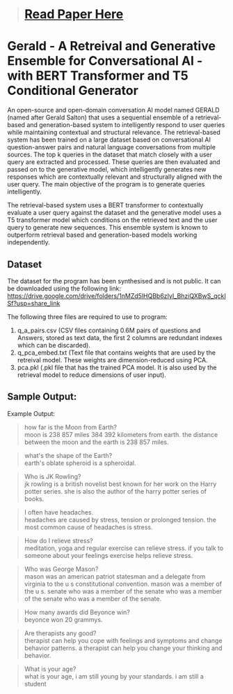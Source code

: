 > # [Read Paper Here](https://www.researchgate.net/publication/366121061_GERALD_A_Conversational_AI?_sg%5B0%5D=iPax574yiXoEvj4RvUuM-pJhZ1HkOgOsj63v45rUcLzrblohWMwyumlA815MgKZNe-_7hYfyrs08AN42QJI8dptp4iy778IKW11LPg9j.snGo4dGPwIEPAMnZ3uvErP0K46wxp8VSnEMBSQm2UFavuK0FVJrRxO-qVv9gOC3-9jLYr2rNB-rwOGrfFrnEzw)

# Gerald - A Retreival and Generative Ensemble for Conversational AI - with BERT Transformer and T5 Conditional Generator

An open-source and open-domain conversation AI model named GERALD (named after Gerald Salton) that uses a sequential ensemble of a retrieval-based and generation-based system to intelligently respond to user queries while maintaining contextual and structural relevance. The retrieval-based system has been trained on a large dataset based on conversational AI question-answer pairs and natural language conversations from multiple sources. The top k queries in the dataset that match closely with a user query are extracted and processed. These queries are then evaluated and passed on to the generative model, which intelligently generates new responses which are contextually relevant and structurally aligned with the user query. The main objective of the program is to generate queries intelligently.

The retrieval-based system uses a BERT transformer to contextually evaluate a user query against the dataset and the generative model uses a T5 transformer model which conditions on the retrieved text and the user query to generate new sequences. This ensemble system is known to outperform retrieval based and generation-based models working independently.


## Dataset

The dataset for the program has been synthesised and is not public. It can be downloaded using the following link:
https://drive.google.com/drive/folders/1nMZd5lHQBb6zIyI_BhziQXBwS_qckISf?usp=share_link

The following three files are required to use to program: 

1. q_a_pairs.csv (CSV files containing 0.6M pairs of questions and Answers, stored as text data, the first 2 columns are redundant indexes which can be discarded). 
2. q_pca_embed.txt (Text file that contains weights that are used by the retreival model. These weights are dimension-reduced using PCA. 
3. pca.pkl (.pkl file that has the trained PCA model. It is also used by the retrieval model to reduce dimensions of user input). 



## Sample Output: 
Example Output:

> how far is the Moon from Earth?  
moon is 238 857 miles 384 392 kilometers from earth. the distance between the moon and the earth is 238 857 miles.

> what's the shape of the Earth?  
earth's oblate spheroid is a spheroidal. 


> Who is JK Rowling?  
jk rowling is a british novelist best known for her work on the Harry potter series. she is also the author of the harry potter series of books.

> I often have headaches.  
> headaches are caused by stress, tension or prolonged tension. the most common cause of headaches is stress.

> How do I relieve stress?  
meditation, yoga and regular exercise can relieve stress. if you talk to someone about your feelings exercise helps relieve stress.

> Who was George Mason?  
mason was an american patriot statesman and a delegate from virginia to the u s constitutional convention. mason was a member of the u s. senate who was a member of the senate who was a member of the senate who was a member of the senate.

> How many awards did Beyonce win?  
beyonce won 20 grammys.

> Are therapists any good?  
therapist can help you cope with feelings and symptoms and change behavior patterns. a therapist can help you change your thinking and behavior.

> What is your age?  
what is your age, i am still young by your standards. i am still a student


